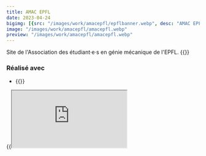 ```yaml
---
title: AMAC EPFL
date: 2023-04-24
bigimg: [{src: "/images/work/amacepfl/epflbanner.webp", desc: "AMAC EPFL"}]
image: "/images/work/amacepfl/amacepfl.webp"
preview: "/images/work/amacepfl/amacepfl.webp"
---
```


Site de l'Association des étudiant·e·s en génie mécanique de l'EPFL.<!--more--> {{<link href="https://amacepfl.ch" class="badge" inner="amacepfl.ch" target="_blank" >}}

### Réalisé avec
- {{<link target="_blank" href="https://gohugo.io/" class="btn btn-danger" inner="GoHugo" >}}

{{<iframe src="https://amacepfl.ch" class="w-100" >}}